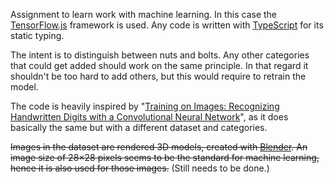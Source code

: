 Assignment to learn work with machine learning. In this case the [TensorFlow.js](https://js.tensorflow.org/) framework is used. Any code is written with [TypeScript](https://www.typescriptlang.org/) for its static typing.

The intent is to distinguish between nuts and bolts. Any other categories that could get added should work on the same principle. In that regard it shouldn't be too hard to add others, but this would require to retrain the model.

The code is heavily inspired by "[Training on Images: Recognizing Handwritten Digits with a Convolutional Neural Network](https://js.tensorflow.org/tutorials/mnist.html)", as it does basically the same but with a different dataset and categories.

~~Images in the dataset are rendered 3D models, created with [Blender](https://www.blender.org/). An image size of 28×28 pixels seems to be the standard for machine learning, hence it is also used for those images.~~ (Still needs to be done.)
